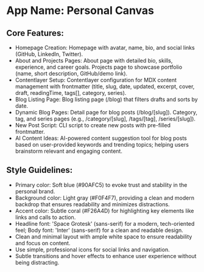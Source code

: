 # **App Name**: Personal Canvas

## Core Features:

- Homepage Creation: Homepage with avatar, name, bio, and social links (GitHub, LinkedIn, Twitter).
- About and Projects Pages: About page with detailed bio, skills, experience, and career goals. Projects page to showcase portfolio (name, short description, GitHub/demo link).
- Contentlayer Setup: Contentlayer configuration for MDX content management with frontmatter (title, slug, date, updated, excerpt, cover, draft, readingTime, tags[], category, series).
- Blog Listing Page: Blog listing page (/blog) that filters drafts and sorts by date.
- Dynamic Blog Pages: Detail page for blog posts (/blog/[slug]). Category, tag, and series pages (e.g., /category/[slug], /tags/[tag], /series/[slug]).
- New Post Script: CLI script to create new posts with pre-filled frontmatter.
- AI Content Ideas: AI-powered content suggestion tool for blog posts based on user-provided keywords and trending topics; helping users brainstorm relevant and engaging content.

## Style Guidelines:

- Primary color: Soft blue (#90AFC5) to evoke trust and stability in the personal brand.
- Background color: Light gray (#F0F4F7), providing a clean and modern backdrop that ensures readability and minimizes distractions.
- Accent color: Subtle coral (#F26A4D) for highlighting key elements like links and calls to action. 
- Headline font: 'Space Grotesk' (sans-serif) for a modern, tech-oriented feel; Body font: 'Inter' (sans-serif) for a clean and readable design.
- Clean and minimal layout with ample white space to ensure readability and focus on content.
- Use simple, professional icons for social links and navigation.
- Subtle transitions and hover effects to enhance user experience without being distracting.